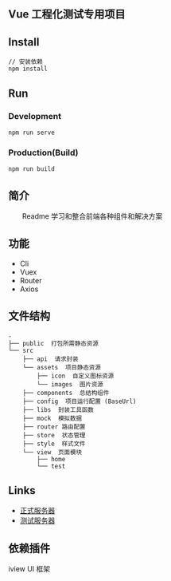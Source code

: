 ## Vue 工程化测试专用项目

## Install

```bush
// 安装依赖
npm install
```

## Run

### Development

```bush
npm run serve
```

### Production(Build)

```bush
npm run build
```

## 简介

&emsp;&emsp;Readme 学习和整合前端各种组件和解决方案

## 功能

- Cli
- Vuex
- Router
- Axios

## 文件结构

```shell
.
├── public  打包所需静态资源
└── src
    ├── api  请求封装
    └── assets  项目静态资源
        ├── icon  自定义图标资源
        └── images  图片资源
    ├── components  总结构组件
    ├── config  项目运行配置 (BaseUrl)
    ├── libs  封装工具函数
    ├── mock  模拟数据
    ├── router 路由配置
    ├── store  状态管理 
    ├── style  样式文件 
    └── view  页面模块
        ├── home  
        └── test
```

## Links

- [正式服务器](http://127.0.0.1)
- [测试服务器](http://127.0.0.1)

## 依赖插件

iview UI 框架
